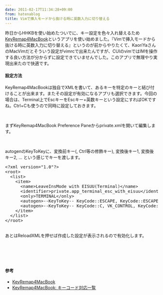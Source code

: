 ```yaml
---
date: 2011-02-17T11:34:28+09:00
from: hatenablog
title: Vimで挿入モードから抜ける時に英数入力に切り替える
---
```


<p>昨日からHHKBを使い始めたついでに、キー設定を色々入れ替えるため<a href="http://pqrs.org/macosx/keyremap4macbook/index.html.ja">KeyRemap4MacBook</a>というアプリを使い始めました。『Vimで挿入モードから抜ける時に英数入力に切り替える』というのが前からやりたくて、KaoriYaさんのMacVimだとそういう設定がvimrcで出来たんですが、CUIのvimではIMを操作する良い方法が分からずに設定できていませんでした。このアプリで無理やり実現出来たので快適です。</p><p></p>

<div class="section">
    <h4>設定方法</h4>
    <p>KeyRemap4MacBookは独自でXMLを書いて、あるキーを特定のキーと結び付けることが出来ます。またその設定が有効になるアプリも選択できます。今回の場合は、Terminal上でEscキーをEscキー+英数キーという設定にすればOKですね。Ctrl+Cも使うので同時に設定しておきます。</p>
<br>
<p>まずKeyRemap4MacBook Preference Paneからprivate.xmlを開いて編集します。<br>
<img src="http://gyazo.com/8de082a21dcfa348d7a68d9bf6fd5ca1.png" alt=""></p>
<br>
<p>autogenのKeyToKeyに、変換前キー(, Ctrl等の修飾キー), 変換後キー1, 変換後キー2, ... という感じでキーを渡します。 </p>
<pre class="code lang-sh" data-lang="sh" data-unlink><span class="synStatement">&lt;</span>?xml <span class="synIdentifier">version</span>=<span class="synStatement">"</span><span class="synConstant">1.0</span><span class="synStatement">"</span>?<span class="synStatement">&gt;</span>
<span class="synStatement">&lt;</span>root<span class="synStatement">&gt;</span>
  <span class="synStatement">&lt;</span>list<span class="synStatement">&gt;</span>
    <span class="synStatement">&lt;</span>item<span class="synStatement">&gt;</span>
      <span class="synStatement">&lt;</span>name<span class="synStatement">&gt;</span>LeaveInsMode with EISUU<span class="synStatement">(</span>Terminal<span class="synStatement">)&lt;</span>/name<span class="synStatement">&gt;</span>
      <span class="synStatement">&lt;</span>identifier<span class="synStatement">&gt;</span>private.app_terminal_esc_with_eisuu<span class="synStatement">&lt;</span>/identifier<span class="synStatement">&gt;</span>
      <span class="synStatement">&lt;</span>only<span class="synStatement">&gt;</span>TERMINAL<span class="synStatement">&lt;</span>/only<span class="synStatement">&gt;</span>
      <span class="synStatement">&lt;</span>autogen<span class="synStatement">&gt;</span>--KeyToKey-- KeyCode::ESCAPE, KeyCode::ESCAPE, KeyCode::JIS_EISUU<span class="synStatement">&lt;</span>/autogen<span class="synStatement">&gt;</span>
      <span class="synStatement">&lt;</span>autogen<span class="synStatement">&gt;</span>--KeyToKey-- KeyCode::C, VK_CONTROL, KeyCode::C, VK_CONTROL, KeyCode::JIS_EISUU<span class="synStatement">&lt;</span>/autogen<span class="synStatement">&gt;</span>
    <span class="synStatement">&lt;</span>/item<span class="synStatement">&gt;</span>
  <span class="synStatement">&lt;</span>/list<span class="synStatement">&gt;</span>
<span class="synStatement">&lt;</span>/root<span class="synStatement">&gt;</span>
</pre>
<p><br>
あとはReloadXMLを押せば作成した設定が表示されるので有効化します。<br>
<img src="http://gyazo.com/65f09955d4d7607f2fa1be820bc9a83b.png" alt=""></p>
<br>
<p><img src="http://gyazo.com/d29f860b295c9d2634af945a31f07d74.png" alt=""></p>
<br>
<p></p>

</div>
<div class="section">
    <h4>参考</h4>

<ul>
<li><a href="http://pqrs.org/macosx/keyremap4macbook/index.html.ja">KeyRemap4MacBook</a></li>
<li><a href="http://hg.pqrs.org/KeyRemap4MacBook/index.cgi/file/tip/src/core/bridge/keycode/data/KeyCode.data">KeyRemap4MacBook: キーコード対応一覧</a></li>
</ul>
</div>
